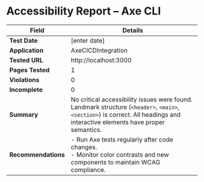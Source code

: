 # Accessibility Report – Axe CLI

| Field               | Details                                                                                                                                                                      |
| ------------------- | ---------------------------------------------------------------------------------------------------------------------------------------------------------------------------- |
| **Test Date**       | [enter date]                                                                                                                                                                 |
| **Application**     | AxeCICDIntegration                                                                                                                                                           |
| **Tested URL**      | http://localhost:3000                                                                                                                                                        |
| **Pages Tested**    | 1                                                                                                                                                                            |
| **Violations**      | 0                                                                                                                                                                            |
| **Incomplete**      | 0                                                                                                                                                                            |
| **Summary**         | No critical accessibility issues were found. Landmark structure (`<header>`, `<main>`, `<section>`) is correct. All headings and interactive elements have proper semantics. |
| **Recommendations** | - Run Axe tests regularly after code changes. <br>- Monitor color contrasts and new components to maintain WCAG compliance.                                                  |
